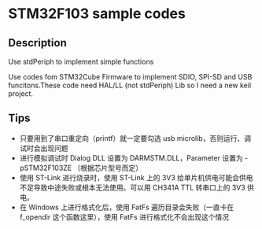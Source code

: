 # STM32F103 sample codes

## Description

Use stdPeriph to implement simple functions

Use codes fom STM32Cube Firmware to implement SDIO, SPI-SD and USB funcitons.These code need HAL/LL (not stdPeriph) Lib so I need a new keil project.

## Tips

- 只要用到了串口重定向（printf）就一定要勾选 usb microlib，否则运行、调试时会出现问题
- 进行模拟调试时 Dialog DLL 设置为 DARMSTM.DLL，Parameter 设置为 -pSTM32F103ZE （根据芯片型号而定）
- 使用 ST-Link 进行烧录时，使用 ST-Link 上的 3V3 给单片机供电可能会供电不足导致中途失败或根本无法使用。可以用 CH341A TTL 转串口上的 3V3 供电。
- 在 Windows 上进行格式化后，使用 FatFs 遍历目录会失败（一直卡在 f_opendir 这个函数这里），使用 FatFs 进行格式化不会出现这个情况